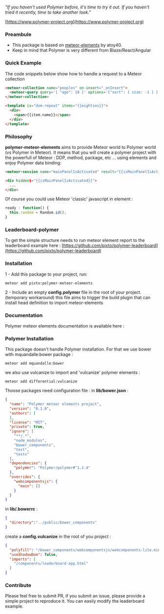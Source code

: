 _"If you haven't used Polymer before, it's time to try it out. If you haven't tried it recently, time to take another look."_

[https://www.polymer-project.org](https://www.polymer-project.org)

### Preambule
- This package is based on [meteor-elements](https://github.com/atoy40/meteor-elements) by atoy40.
- Keep in mind that Polymer is very different from Blaze/React/Angular

### Quick Example

The code snippets below show how to handle a request to a Meteor collection

```html
<meteor-collection name="peoples" on-insert="_onInsert">
  <meteor-query query='{ "age": 18 }' options='{"sort": { size: -1 } }' data="{{eighties}}"></meteor-query>
</meteor-collection>

<template is="dom-repeat" items="{{eighties}}">
  <div>
    <span>{{item.name}}</span>
  </div>
</template>
```
### Philosophy
**polymer-meteor-elements** aims to provide Meteor world to Polymer world (vs Polymer in Meteor). It means that you will create a polymer project with the powerfull of Meteor : DDP, method, package, etc ... using elements and enjoy Polymer data binding:
```html
<meteor-session name="mainPanelIsActivated" result="{{isMainPanelIsActivated}}"></meteor-session>

<div hidden$="{{isMainPanelIsActivated}}">
  ...
</div>
```
Of course you could use Meteor 'classic' javascript in element :
```js
ready : function() {
  this.random = Random.id();
}
```


### Leaderboard-polymer

To get the simple structure needs to run meteor element report to the leaderboard example here :
[https://github.com/pixto/polymer-leaderboard](https://github.com/pixto/polymer-leaderboard)

### Installation

1 - Add this package to your project, run:
```
meteor add pixto:polymer-meteor-elements
```

2 - Include an empty **config.polymer** file in the root of your project. (temporary workaround)
this file aims to trigger the build plugin that can install head definition to import meteor-elements

### Documentation

Polymer meteor elements documentation is available here :

### Polymer Installation

This package doesn't handle Polymer installation. For that we use bower with mquandalle:bower package :
```
meteor add mquandalle:bower
```
we also use vulcanize to import and 'vulcanize' polymer elements :
```
meteor add differential:vulcanize
```
Thoose packages need configuration file :
in **lib/bower.json** :
```json
{
  "name": "Polymer meteor elements project",
  "version": "0.1.0",
  "authors": [
  ],
  "license": "MIT",
  "private": true,
  "ignore": [
    "**/.*",
    "node_modules",
    "bower_components",
    "test",
    "tests"
  ],
  "dependencies": {
    "polymer": "Polymer/polymer#^1.2.4"
  },
  "overrides": {
    "webcomponentsjs": {
      "main": []
    }
  }
}
```
in **lib/.bowerrc** :
```json
{
  "directory":"../public/bower_components"
}
```
create a **config.vulcanize** in the root of you project :
```json
{
  "polyfill": "/bower_components/webcomponentsjs/webcomponents-lite.min.js",
  "useShadowDom": false,
  "imports": [
    "/components/leaderboard-app.html"
  ]
}
```
### Contribute

Please feel free to submit PR, if you submit an issue, please provide a simple project to reproduce it. You can easily modify the leaderboard example.
